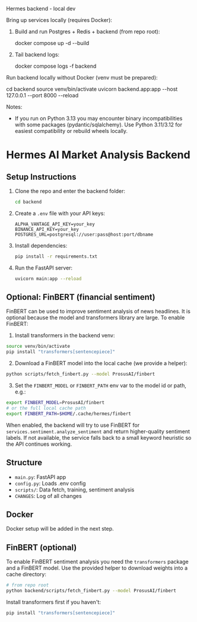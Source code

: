 Hermes backend - local dev

Bring up services locally (requires Docker):

1) Build and run Postgres + Redis + backend (from repo root):

   docker compose up -d --build

2) Tail backend logs:

   docker compose logs -f backend

Run backend locally without Docker (venv must be prepared):

   cd backend
   source venv/bin/activate
   uvicorn backend.app:app --host 127.0.0.1 --port 8000 --reload

Notes:
- If you run on Python 3.13 you may encounter binary incompatibilities with
  some packages (pydantic/sqlalchemy). Use Python 3.11/3.12 for easiest
  compatibility or rebuild wheels locally.
# Hermes AI Market Analysis Backend

## Setup Instructions

1. Clone the repo and enter the backend folder:
   ```bash
   cd backend
   ```
2. Create a `.env` file with your API keys:
   ```
   ALPHA_VANTAGE_API_KEY=your_key
   BINANCE_API_KEY=your_key
   POSTGRES_URL=postgresql://user:pass@host:port/dbname
   ```
3. Install dependencies:
   ```bash
   pip install -r requirements.txt
   ```
4. Run the FastAPI server:
   ```bash
   uvicorn main:app --reload
   ```

Optional: FinBERT (financial sentiment)
--------------------------------------
FinBERT can be used to improve sentiment analysis of news headlines. It is optional because
the model and transformers library are large. To enable FinBERT:

1. Install transformers in the backend venv:

```bash
source venv/bin/activate
pip install "transformers[sentencepiece]"
```

2. Download a FinBERT model into the local cache (we provide a helper):

```bash
python scripts/fetch_finbert.py --model ProsusAI/finbert
```

3. Set the `FINBERT_MODEL` or `FINBERT_PATH` env var to the model id or path, e.g.:

```bash
export FINBERT_MODEL=ProsusAI/finbert
# or the full local cache path
export FINBERT_PATH=$HOME/.cache/hermes/finbert
```

When enabled, the backend will try to use FinBERT for `services.sentiment.analyze_sentiment` and return higher-quality sentiment labels. If not available, the service falls back to a small keyword heuristic so the API continues working.


## Structure
- `main.py`: FastAPI app
- `config.py`: Loads .env config
- `scripts/`: Data fetch, training, sentiment analysis
- `CHANGES`: Log of all changes

## Docker
Docker setup will be added in the next step.

## FinBERT (optional)

To enable FinBERT sentiment analysis you need the `transformers` package and a FinBERT model. Use the provided helper to download weights into a cache directory:

```bash
# from repo root
python backend/scripts/fetch_finbert.py --model ProsusAI/finbert
```

Install transformers first if you haven't:

```bash
pip install "transformers[sentencepiece]"
```
